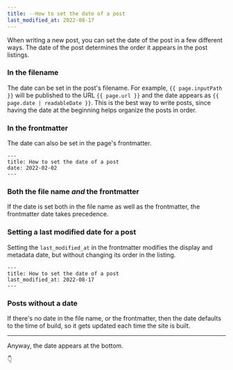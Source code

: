 ```yaml
---
title: --How to set the date of a post
last_modified_at: 2022-08-17
---
```


When writing a new post, you can set the date of the post in a few different ways.  The date of the post determines the order it appears in the post listings. 

### In the filename

The date can be set in the post's filename.  For example, `{{ page.inputPath }}` will be published to the URL `{{ page.url }}` and the date appears as `{{ page.date | readableDate }}`.  This is the best way to write posts, since having the date at the beginning helps organize the posts in order. 

### In the frontmatter

The date can also be set in the page's frontmatter. 

```
---
title: How to set the date of a post
date: 2022-02-02
---
```

### Both the file name _and_ the frontmatter

If the date is set both in the file name as well as the frontmatter, the frontmatter date takes precedence. 


### Setting a last modified date for a post

Setting the `last_modified_at` in the frontmatter modifies the display and metadata date, but without changing its order in the listing.  

```
---
title: How to set the date of a post
last_modified_at: 2022-08-17
---
```


### Posts without a date

If there's no date in the file name, or the frontmatter, then the date defaults to the time of build, so it gets updated each time the site is built.  

---

Anyway, the date appears at the bottom.

👇

